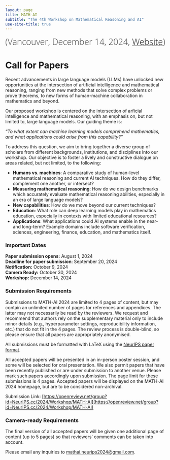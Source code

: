 ```yaml
---
layout: page
title: MATH-AI
subtitle: "The 4th Workshop on Mathematical Reasoning and AI"
use-site-title: true
---
```

<div class="venue" style="font-size: 27px; display: block; font-family: 'Open Sans', 'Helvetica Neue', Helvetica, Arial, sans-serif; font-weight: 300; color: #404040; text-align: center;">
  (Vancouver, December 14, 2024, <a href="https://mathai2024.github.io/" target="_blank">Website</a>)
</div>


# Call for Papers

Recent advancements in large language models (LLMs) have unlocked new opportunities at the intersection of artificial intelligence and mathematical reasoning, ranging from new methods that solve complex problems or prove theorems, to new forms of human-machine collaboration in mathematics and beyond. 

Our proposed workshop is centered on the intersection of arficial intelligence and mathematical reasoning, with an emphasis on, but not limited to, large language models. 
Our guiding theme is:

*“To what extent can machine learning models comprehend mathematics, and what applications could arise from this capability?”*

To address this question, we aim to bring together a diverse group of scholars from different backgrounds, institutions, and disciplines into our workshop. Our objective is to foster a lively and constructive dialogue on areas related, but not limited, to the following:
- **Humans vs. machines**: A comparative study of human-level mathematical reasoning and current AI techniques. How do they differ, complement one another, or intersect?
- **Measuring mathematical reasoning**: How do we design benchmarks which accurately evaluate mathematical reasoning abilities, especially in an era of large language models?
- **New capabilities**: How do we move beyond our current techniques?
- **Education**: What role can deep learning models play in mathematics education, especially in contexts with limited educational resources?
- **Applications**: What applications could AI systems enable in the near- and long-term? Example domains include software verification, sciences, engineering, finance, education, and mathematics itself.


### Important Dates 

<!--{% include dates.md %} <a href="{site.url}/2020/img/KR2ML2020_template.zip">NeurIPS paper format (adapted)</a>. -->
**Paper submission opens:** August 1, 2024 <br>
**Deadline for paper submission**: September 20, 2024 <br>
**Notification:** October 9, 2024 <br>
**Camera Ready:** October 30, 2024 <br>
**Workshop:** December 14, 2024

### Submission Requirements

Submissions to MATH-AI 2024 are limited to 4 pages of content, but may contain an unlimited number of pages for references and appendices. The latter may not necessarily be read by the reviewers. We request and recommend that authors rely on the supplementary material only to include minor details (e.g., hyperparameter settings, reproducibility information, etc.) that do not fit in the 4 pages. The review process is double-blind, so please ensure that all papers are appropriately anonymised.

All submissions must be formatted with LaTeX using the [NeurIPS paper format](img/neurips_2024.zip).

All accepted papers will be presented in an in-person poster session, and some will be selected for oral presentation. We also permit papers that have been recently published or are under submission to another venue. Please mark such papers accordingly upon submission. The page limit for these submissions is 4 pages. Accepted papers will be displayed on the MATH-AI 2024 homepage, but are to be considered non-archival.

Submission Link: [https://openreview.net/group?id=NeurIPS.cc/2024/Workshop/MATH-AI](https://openreview.net/group?id=NeurIPS.cc/2024/Workshop/MATH-AI) 

### Camera-ready Requirements

The final version of all accepted papers will be given one additional page of content (up to 5 pages) so that reviewers’ comments can be taken into account.

Please email any inquiries to [mathai.neurips2024@gmail.com](mailto:mathai.neurips2024@gmail.com).
